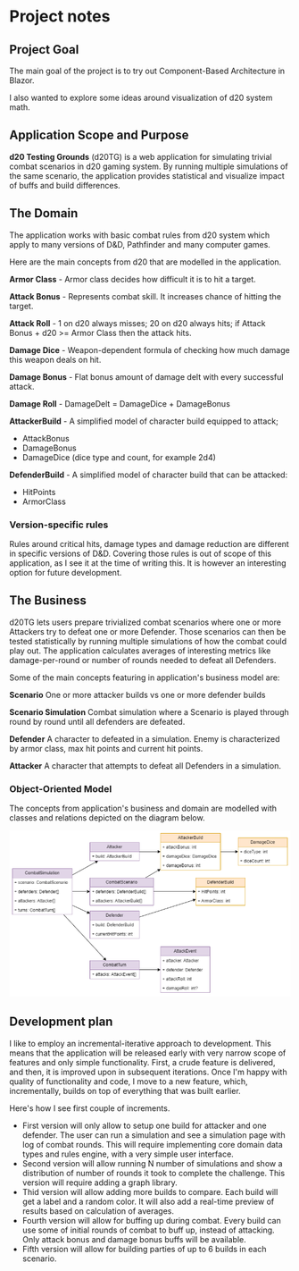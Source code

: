# Project notes

## Project Goal

The main goal of the project is to try out Component-Based Architecture in Blazor.

I also wanted to explore some ideas around visualization of d20 system math.

## Application Scope and Purpose

**d20 Testing Grounds** (d20TG) is a web application for simulating trivial combat scenarios in d20 gaming system.
By running multiple simulations of the same scenario, the application provides statistical and visualize impact of buffs and build differences.

## The Domain

The application works with basic combat rules from d20 system which apply to many versions of D&D, 
Pathfinder and many computer games.

Here are the main concepts from d20 that are modelled in the application.

**Armor Class** - Armor class decides how difficult it is to hit a target.

**Attack Bonus** - Represents combat skill. It increases chance of hitting the target.

**Attack Roll** - 
1 on d20 always misses;
20 on d20 always hits;
if Attack Bonus + d20 >= Armor Class then the attack hits.

**Damage Dice** - Weapon-dependent formula of checking how much damage this weapon deals on hit.

**Damage Bonus** - Flat bonus amount of damage delt with every successful attack.

**Damage Roll** - DamageDelt = DamageDice + DamageBonus

**AttackerBuild** - A simplified model of character build equipped to attack; 

- AttackBonus
- DamageBonus
- DamageDice (dice type and count, for example 2d4)

**DefenderBuild** - A simplified model of character build that can be attacked:

- HitPoints
- ArmorClass

### Version-specific rules

Rules around critical hits, damage types and damage reduction are different in specific versions of D&D.
Covering those rules is out of scope of this application, as I see it at the time of writing this.
It is however an interesting option for future development.

## The Business 

d20TG lets users prepare trivialized combat scenarios where one or more Attackers try to defeat
one or more Defender. 
Those scenarios can then be tested statistically by running multiple simulations of how the combat could play out.
The application calculates averages of interesting metrics like damage-per-round or number of rounds needed
to defeat all Defenders.

Some of the main concepts featuring in application's business model are:

**Scenario**
One or more attacker builds vs one or more defender builds

**Scenario Simulation**
Combat simulation where a Scenario is played through round by round until all defenders are defeated.

**Defender**
A character to defeated in a simulation. Enemy is characterized by armor class, max hit points and current hit points.

**Attacker**
A character that attempts to defeat all Defenders in a simulation.

### Object-Oriented Model

The concepts from application's business and domain are modelled with classes and relations
depicted on the diagram below.

![model](business_model_i2.png)

## Development plan

I like to employ an incremental-iterative approach to development. 
This means that the application will be released early with very narrow scope of features and only
simple functionality. First, a crude feature is delivered, and then, it is improved upon 
in subsequent iterations. 
Once I'm happy with quality of functionality and code, I move to a new feature, which, incrementally,
builds on top of everything that was built earlier.

Here's how I see first couple of increments.

- First version will only allow to setup one build for attacker and one defender. 
The user can run a simulation and see a simulation page with log of combat rounds. 
This will require implementing core domain data types and rules engine, 
with a very simple user interface.
- Second version will allow running N number of simulations 
and show a distribution of number of rounds it took to complete the challenge.
This version will require adding a graph library.
- Thid version will allow adding more builds to compare. 
Each build will get a label and a random color.
It will also add a real-time preview of results based on calculation of averages.
- Fourth version will allow for buffing up during combat. 
Every build can use some of initial rounds of combat to buff up, instead of attacking. 
Only attack bonus and damage bonus buffs will be available.
- Fifth version will allow for building parties of up to 6 builds in each scenario.
